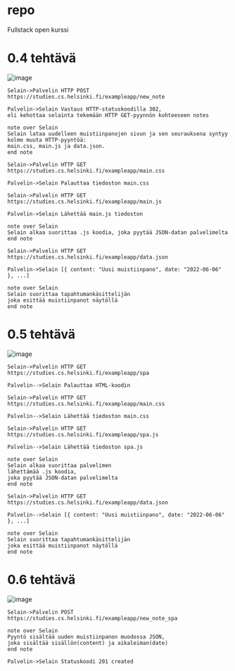 # repo
Fullstack open kurssi

# 0.4 tehtävä

![image](https://user-images.githubusercontent.com/60025887/174735049-db96e75d-fe7a-4622-84bf-595fcc9d2fd5.png)


```
Selain->Palvelin HTTP POST https://studies.cs.helsinki.fi/exampleapp/new_note

Palvelin->Selain Vastaus HTTP-statuskoodilla 302,
eli kehottaa selainta tekemään HTTP GET-pyynnön kohteeseen notes

note over Selain
Selain lataa uudelleen muistiinpanojen sivun ja sen seurauksena syntyy kolme muuta HTTP-pyyntöä:
main.css, main.js ja data.json.
end note

Selain->Palvelin HTTP GET https://studies.cs.helsinki.fi/exampleapp/main.css

Palvelin->Selain Palauttaa tiedoston main.css

Selain->Palvelin HTTP GET https://studies.cs.helsinki.fi/exampleapp/main.js

Palvelin->Selain Lähettää main.js tiedoston

note over Selain
Selain alkaa suorittaa .js koodia, joka pyytää JSON-datan palvelimelta
end note

Selain->Palvelin HTTP GET https://studies.cs.helsinki.fi/exampleapp/data.json

Palvelin->Selain [{ content: "Uusi muistiinpano", date: "2022-06-06" }, ...]

note over Selain
Selain suorittaa tapahtumankäsittelijän
joka esittää muistiinpanot näytöllä
end note
```
# 0.5 tehtävä

![image](https://user-images.githubusercontent.com/60025887/174744542-1ed94b54-7b1f-4780-b0ce-e80e79b9d146.png)

```
Selain->Palvelin HTTP GET https://studies.cs.helsinki.fi/exampleapp/spa

Palvelin-->Selain Palauttaa HTML-koodin

Selain->Palvelin HTTP GET https://studies.cs.helsinki.fi/exampleapp/main.css

Palvelin-->Selain Lähettää tiedoston main.css

Selain->Palvelin HTTP GET https://studies.cs.helsinki.fi/exampleapp/spa.js

Palvelin-->Selain Lähettää tiedoston spa.js

note over Selain
Selain alkaa suorittaa palvelimen
lähettämää .js koodia, 
joka pyytää JSON-datan palvelimelta
end note

Selain->Palvelin HTTP GET https://studies.cs.helsinki.fi/exampleapp/data.json

Palvelin-->Selain [{ content: "Uusi muistiinpano", date: "2022-06-06" }, ...]

note over Selain
Selain suorittaa tapahtumankäsittelijän
joka esittää muistiinpanot näytöllä
end note
```

# 0.6 tehtävä

![image](https://user-images.githubusercontent.com/60025887/174748420-a34e66ea-207d-435d-b898-182bc67d2faf.png)

```
Selain->Palvelin POST https://studies.cs.helsinki.fi/exampleapp/new_note_spa

note over Selain
Pyyntö sisältää uuden muistiinpanon muodossa JSON, 
joka sisältää sisällön(content) ja aikaleiman(date)
end note

Palvelin->Selain Statuskoodi 201 created
```
